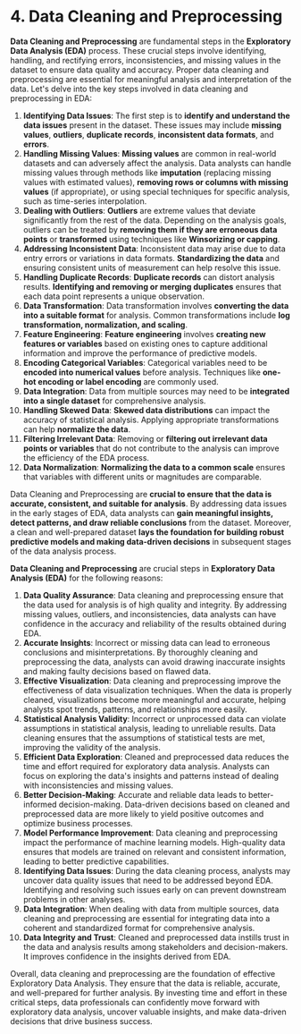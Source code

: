 # 4. Data Cleaning and Preprocessing

**Data Cleaning and Preprocessing** are fundamental steps in the **Exploratory Data Analysis (EDA)** process. These crucial steps involve identifying, handling, and rectifying errors, inconsistencies, and missing values in the dataset to ensure data quality and accuracy. Proper data cleaning and preprocessing are essential for meaningful analysis and interpretation of the data. Let's delve into the key steps involved in data cleaning and preprocessing in EDA:

1. **Identifying Data Issues**: The first step is to **identify and understand the data issues** present in the dataset. These issues may include **missing values**, **outliers**, **duplicate records**, **inconsistent data formats**, and **errors**.
2. **Handling Missing Values**: **Missing values** are common in real-world datasets and can adversely affect the analysis. Data analysts can handle missing values through methods like **imputation** (replacing missing values with estimated values), **removing rows or columns with missing values** (if appropriate), or using special techniques for specific analysis, such as time-series interpolation.
3. **Dealing with Outliers**: **Outliers** are extreme values that deviate significantly from the rest of the data. Depending on the analysis goals, outliers can be treated by **removing them if they are erroneous data points** or **transformed** using techniques like **Winsorizing or capping**.
4. **Addressing Inconsistent Data**: Inconsistent data may arise due to data entry errors or variations in data formats. **Standardizing the data** and ensuring consistent units of measurement can help resolve this issue.
5. **Handling Duplicate Records**: **Duplicate records** can distort analysis results. **Identifying and removing or merging duplicates** ensures that each data point represents a unique observation.
6. **Data Transformation**: Data transformation involves **converting the data into a suitable format** for analysis. Common transformations include **log transformation, normalization, and scaling**.
7. **Feature Engineering**: **Feature engineering** involves **creating new features or variables** based on existing ones to capture additional information and improve the performance of predictive models.
8. **Encoding Categorical Variables**: Categorical variables need to be **encoded into numerical values** before analysis. Techniques like **one-hot encoding or label encoding** are commonly used.
9. **Data Integration**: Data from multiple sources may need to be **integrated into a single dataset** for comprehensive analysis.
10. **Handling Skewed Data**: **Skewed data distributions** can impact the accuracy of statistical analysis. Applying appropriate transformations can help **normalize the data**.
11. **Filtering Irrelevant Data**: Removing or **filtering out irrelevant data points or variables** that do not contribute to the analysis can improve the efficiency of the EDA process.
12. **Data Normalization**: **Normalizing the data to a common scale** ensures that variables with different units or magnitudes are comparable.

Data Cleaning and Preprocessing are **crucial to ensure that the data is accurate, consistent, and suitable for analysis**. By addressing data issues in the early stages of EDA, data analysts can **gain meaningful insights, detect patterns, and draw reliable conclusions** from the dataset. Moreover, a clean and well-prepared dataset **lays the foundation for building robust predictive models and making data-driven decisions** in subsequent stages of the data analysis process.



**Data Cleaning and Preprocessing** are crucial steps in **Exploratory Data Analysis (EDA)** for the following reasons:

1. **Data Quality Assurance**: Data cleaning and preprocessing ensure that the data used for analysis is of high quality and integrity. By addressing missing values, outliers, and inconsistencies, data analysts can have confidence in the accuracy and reliability of the results obtained during EDA.
2. **Accurate Insights**: Incorrect or missing data can lead to erroneous conclusions and misinterpretations. By thoroughly cleaning and preprocessing the data, analysts can avoid drawing inaccurate insights and making faulty decisions based on flawed data.
3. **Effective Visualization**: Data cleaning and preprocessing improve the effectiveness of data visualization techniques. When the data is properly cleaned, visualizations become more meaningful and accurate, helping analysts spot trends, patterns, and relationships more easily.
4. **Statistical Analysis Validity**: Incorrect or unprocessed data can violate assumptions in statistical analysis, leading to unreliable results. Data cleaning ensures that the assumptions of statistical tests are met, improving the validity of the analysis.
5. **Efficient Data Exploration**: Cleaned and preprocessed data reduces the time and effort required for exploratory data analysis. Analysts can focus on exploring the data's insights and patterns instead of dealing with inconsistencies and missing values.
6. **Better Decision-Making**: Accurate and reliable data leads to better-informed decision-making. Data-driven decisions based on cleaned and preprocessed data are more likely to yield positive outcomes and optimize business processes.
7. **Model Performance Improvement**: Data cleaning and preprocessing impact the performance of machine learning models. High-quality data ensures that models are trained on relevant and consistent information, leading to better predictive capabilities.
8. **Identifying Data Issues**: During the data cleaning process, analysts may uncover data quality issues that need to be addressed beyond EDA. Identifying and resolving such issues early on can prevent downstream problems in other analyses.
9. **Data Integration**: When dealing with data from multiple sources, data cleaning and preprocessing are essential for integrating data into a coherent and standardized format for comprehensive analysis.
10. **Data Integrity and Trust**: Cleaned and preprocessed data instills trust in the data and analysis results among stakeholders and decision-makers. It improves confidence in the insights derived from EDA.

Overall, data cleaning and preprocessing are the foundation of effective Exploratory Data Analysis. They ensure that the data is reliable, accurate, and well-prepared for further analysis. By investing time and effort in these critical steps, data professionals can confidently move forward with exploratory data analysis, uncover valuable insights, and make data-driven decisions that drive business success.
